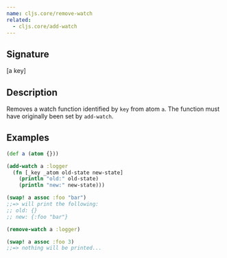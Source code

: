 ```yaml
---
name: cljs.core/remove-watch
related:
  - cljs.core/add-watch
---
```


## Signature
[a key]


## Description

Removes a watch function identified by `key` from atom `a`.  The function must
have originally been set by `add-watch`.


## Examples

```clj
(def a (atom {}))

(add-watch a :logger
  (fn [_key _atom old-state new-state]
    (println "old:" old-state)
    (println "new:" new-state)))

(swap! a assoc :foo "bar")
;;=> will print the following:
;; old: {}
;; new: {:foo "bar"}

(remove-watch a :logger)

(swap! a assoc :foo 3)
;;=> nothing will be printed...
```